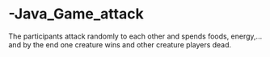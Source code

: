 # -Java_Game_attack
The participants attack randomly to each other and spends foods, energy,... and by the end one creature wins and other creature players dead.
